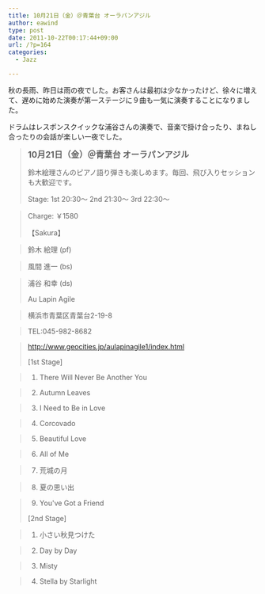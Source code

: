 ```yaml
---
title: 10月21日（金）＠青葉台 オーラパンアジル
author: eawind
type: post
date: 2011-10-22T00:17:44+09:00
url: /?p=164
categories:
  - Jazz

---
```

秋の長雨、昨日は雨の夜でした。お客さんは最初は少なかったけど、徐々に増えて、遅めに始めた演奏が第一ステージに９曲も一気に演奏することになりました。

ドラムはレスポンスクイックな浦谷さんの演奏で、音楽で掛け合ったり、まねし合ったりの会話が楽しい一夜でした。

> **<big>10月21日（金）＠青葉台 オーラパンアジル</big>**
> 
> 鈴木絵理さんのピアノ語り弾きも楽しめます。毎回、飛び入りセッションも大歓迎です。
> 
> Stage: 1st 20:30〜 2nd 21:30〜 3rd 22:30〜
  
> Charge: ￥1580
> 
> 【Sakura】
  
> 鈴木 絵理 (pf)
  
> 風間 進一 (bs)
  
> 浦谷 和幸 (ds)
> 
> Au Lapin Agile
  
> 横浜市青葉区青葉台2-19-8
  
> TEL:045-982-8682
  
> http://www.geocities.jp/aulapinagile1/index.html 
> 
> [1st Stage]
  
> 1. There Will Never Be Another You
  
> 2. Autumn Leaves
  
> 3. I Need to Be in Love
  
> 4. Corcovado
  
> 5. Beautiful Love
  
> 6. All of Me
  
> 7. 荒城の月
  
> 8. 夏の思い出
  
> 9. You've Got a Friend
> 
> [2nd Stage]
  
> 1. 小さい秋見つけた
  
> 2. Day by Day
  
> 3. Misty
  
> 4. Stella by Starlight
